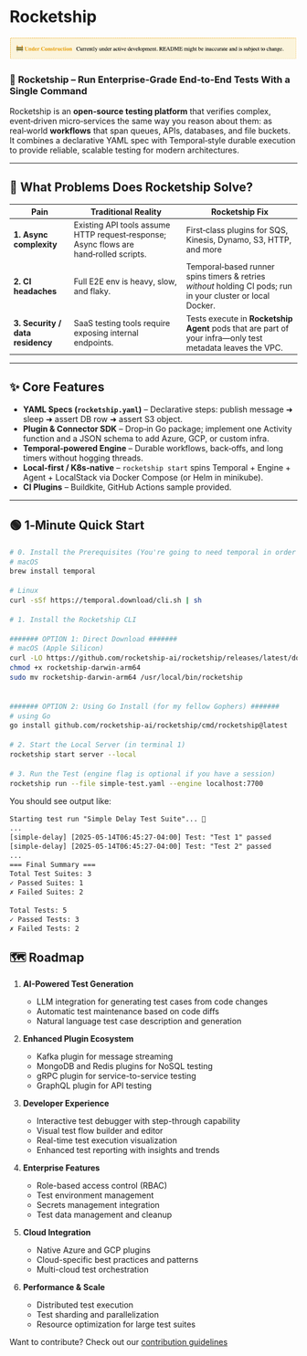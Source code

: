 # Rocketship

![Under Construction](docs/misc/assets/under-construction-banner.png)

### 🚀 **Rocketship** – Run Enterprise-Grade End‑to‑End Tests With a Single Command

Rocketship is an **open‑source testing platform** that verifies complex, event‑driven micro‑services the same way you reason about them: as real‑world **workflows** that span queues, APIs, databases, and file buckets.  
It combines a declarative YAML spec with Temporal‑style durable execution to provide reliable, scalable testing for modern architectures.

---

## 🐞 What Problems Does Rocketship Solve?

| Pain                             | Traditional Reality                                                                   | Rocketship Fix                                                                                               |
| -------------------------------- | ------------------------------------------------------------------------------------- | ------------------------------------------------------------------------------------------------------------ |
| **1. Async complexity**          | Existing API tools assume HTTP request‑response; Async flows are hand‑rolled scripts. | First‑class plugins for SQS, Kinesis, Dynamo, S3, HTTP, and more                                             |
| **2. CI headaches**              | Full E2E env is heavy, slow, and flaky.                                               | Temporal‑based runner spins timers & retries _without_ holding CI pods; run in your cluster or local Docker. |
| **3. Security / data residency** | SaaS testing tools require exposing internal endpoints.                               | Tests execute in **Rocketship Agent** pods that are part of your infra—only test metadata leaves the VPC.    |

---

## ✨ Core Features

- **YAML Specs (`rocketship.yaml`)** – Declarative steps: publish message ➜ sleep ➜ assert DB row ➜ assert S3 object.
- **Plugin & Connector SDK** – Drop‑in Go package; implement one Activity function and a JSON schema to add Azure, GCP, or custom infra.
- **Temporal‑powered Engine** – Durable workflows, back‑offs, and long timers without hogging threads.
- **Local‑first / K8s‑native** – `rocketship start` spins Temporal + Engine + Agent + LocalStack via Docker Compose (or Helm in minikube).
- **CI Plugins** – Buildkite, GitHub Actions sample provided.

---

## 🟢 1‑Minute Quick Start

```bash
# 0. Install the Prerequisites (You're going to need temporal in order to run the engine locally)
# macOS
brew install temporal

# Linux
curl -sSf https://temporal.download/cli.sh | sh

# 1. Install the Rocketship CLI

####### OPTION 1: Direct Download #######
# macOS (Apple Silicon)
curl -LO https://github.com/rocketship-ai/rocketship/releases/latest/download/rocketship-darwin-arm64
chmod +x rocketship-darwin-arm64
sudo mv rocketship-darwin-arm64 /usr/local/bin/rocketship


####### OPTION 2: Using Go Install (for my fellow Gophers) #######
# using Go
go install github.com/rocketship-ai/rocketship/cmd/rocketship@latest

# 2. Start the Local Server (in terminal 1)
rocketship start server --local

# 3. Run the Test (engine flag is optional if you have a session)
rocketship run --file simple-test.yaml --engine localhost:7700
```

You should see output like:

```
Starting test run "Simple Delay Test Suite"... 🚀
...
[simple-delay] [2025-05-14T06:45:27-04:00] Test: "Test 1" passed
[simple-delay] [2025-05-14T06:45:27-04:00] Test: "Test 2" passed
...
=== Final Summary ===
Total Test Suites: 3
✓ Passed Suites: 1
✗ Failed Suites: 2

Total Tests: 5
✓ Passed Tests: 3
✗ Failed Tests: 2
```

## 🗺️ Roadmap

1. **AI-Powered Test Generation**

   - LLM integration for generating test cases from code changes
   - Automatic test maintenance based on code diffs
   - Natural language test case description and generation

2. **Enhanced Plugin Ecosystem**

   - Kafka plugin for message streaming
   - MongoDB and Redis plugins for NoSQL testing
   - gRPC plugin for service-to-service testing
   - GraphQL plugin for API testing

3. **Developer Experience**

   - Interactive test debugger with step-through capability
   - Visual test flow builder and editor
   - Real-time test execution visualization
   - Enhanced test reporting with insights and trends

4. **Enterprise Features**

   - Role-based access control (RBAC)
   - Test environment management
   - Secrets management integration
   - Test data management and cleanup

5. **Cloud Integration**

   - Native Azure and GCP plugins
   - Cloud-specific best practices and patterns
   - Multi-cloud test orchestration

6. **Performance & Scale**
   - Distributed test execution
   - Test sharding and parallelization
   - Resource optimization for large test suites

Want to contribute? Check out our [contribution guidelines](CONTRIBUTING.md)
